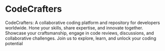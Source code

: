 # CodeCrafters
CodeCrafters: A collaborative coding platform and repository for developers worldwide. Hone your skills, share expertise, and innovate together. Showcase your craftsmanship, engage in code reviews, discussions, and collaborative challenges. Join us to explore, learn, and unlock your coding potential
